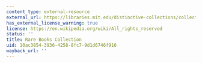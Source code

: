 ```yaml
---
content_type: external-resource
external_url: https://libraries.mit.edu/distinctive-collections/collections/rare-books/
has_external_license_warning: true
license: https://en.wikipedia.org/wiki/All_rights_reserved
status: ''
title: Rare Books Collection
uid: 10ac3854-3936-4258-8fc7-9d1d6746f916
wayback_url: ''
---
```

